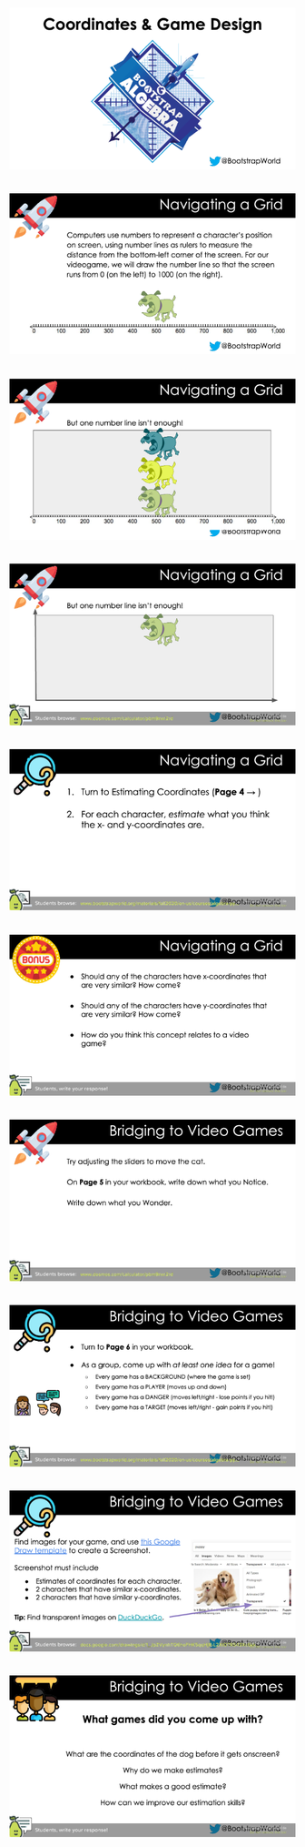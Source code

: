 #

![Coordinates-Pyret-0000.png](Coordinates-Pyret-0000.png)

#

![Coordinates-Pyret-0001.png](Coordinates-Pyret-0001.png)

#

![Coordinates-Pyret-0002.png](Coordinates-Pyret-0002.png)

#

![Coordinates-Pyret-0003.png](Coordinates-Pyret-0003.png)

#

![Coordinates-Pyret-0004.png](Coordinates-Pyret-0004.png)

#

![Coordinates-Pyret-0005.png](Coordinates-Pyret-0005.png)

#

![Coordinates-Pyret-0006.png](Coordinates-Pyret-0006.png)

#

![Coordinates-Pyret-0007.png](Coordinates-Pyret-0007.png)

#

![Coordinates-Pyret-0008.png](Coordinates-Pyret-0008.png)

#

![Coordinates-Pyret-0009.png](Coordinates-Pyret-0009.png)

